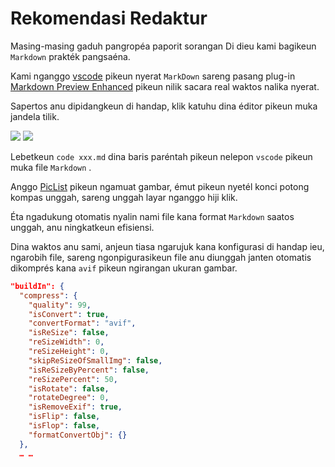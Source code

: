 # Rekomendasi Redaktur

Masing-masing gaduh pangropéa paporit sorangan Di dieu kami bagikeun `Markdown` prakték pangsaéna.

Kami nganggo [vscode](https://code.visualstudio.com/) pikeun nyerat `MarkDown` sareng pasang plug-in [Markdown Preview Enhanced](https://marketplace.visualstudio.com/items?itemName=shd101wyy.markdown-preview-enhanced) pikeun nilik sacara real waktos nalika nyerat.

Sapertos anu dipidangkeun di handap, klik katuhu dina éditor pikeun muka jandela tilik.

![](https://p.3ti.site/1720775216.avif)
![](https://p.3ti.site/1720775043.avif)

Lebetkeun `code xxx.md` dina baris paréntah pikeun nelepon `vscode` pikeun muka file `Markdown` .

Anggo [PicList](https://github.com/Kuingsmile/PicList) pikeun ngamuat gambar, émut pikeun nyetél konci potong kompas unggah, sareng unggah layar nganggo hiji klik.

Éta ngadukung otomatis nyalin nami file kana format `Markdown` saatos unggah, anu ningkatkeun efisiensi.

Dina waktos anu sami, anjeun tiasa ngarujuk kana konfigurasi di handap ieu, ngarobih file, sareng ngonpigurasikeun file anu diunggah janten otomatis dikomprés kana `avif` pikeun ngirangan ukuran gambar.

```json
"buildIn": {
  "compress": {
    "quality": 99,
    "isConvert": true,
    "convertFormat": "avif",
    "isReSize": false,
    "reSizeWidth": 0,
    "reSizeHeight": 0,
    "skipReSizeOfSmallImg": false,
    "isReSizeByPercent": false,
    "reSizePercent": 50,
    "isRotate": false,
    "rotateDegree": 0,
    "isRemoveExif": true,
    "isFlip": false,
    "isFlop": false,
    "formatConvertObj": {}
  },
  … …
```